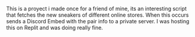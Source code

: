 This is a proyect i made once for a friend of mine, its an interesting script that fetches the new sneakers of different online stores. When this occurs sends a Discord Embed with the pair info to a private server.
I was hosting this on Replit and was doing really fine.

